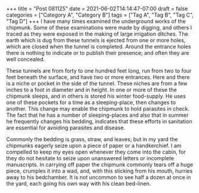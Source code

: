 +++
title = "Post 081125"
date = 2021-06-02T14:14:47-07:00
draft = false
categories = ["Category A", "Category B"]
tags = ["Tag A", "Tag B", "Tag C", "Tag D"]
+++
I have many times examined the underground works of the chipmunk. Some of these examinations were made by digging, and others I traced as they were exposed in the making of large irrigation ditches. The earth which is dug from these tunnels is ejected from one or more holes, which are closed when the tunnel is completed. Around the entrance holes there is nothing to indicate or to publish their presence; and often they are well concealed.

These tunnels are from forty to one hundred feet long, run from two to four feet beneath the surface, and have two or more entrances. Here and there is a niche or pocket in the side of the tunnel. These niches are from a few inches to a foot in diameter and in height. In one or more of these the chipmunk sleeps, and in others is stored his winter food-supply. He uses one of these pockets for a time as a sleeping-place, then changes to another. This change may enable the chipmunk to hold parasites in check. The fact that he has a number of sleeping-places and also that in summer he frequently changes his bedding, indicates that these efforts in sanitation are essential for avoiding parasites and disease.

Commonly the bedding is grass, straw, and leaves; but in my yard the chipmunks eagerly seize upon a piece of paper or a handkerchief. I am compelled to keep my eyes open whenever they come into the cabin, for they do not hesitate to seize upon unanswered letters or incomplete manuscripts. In carrying off paper the chipmunk commonly tears off a huge piece, crumples it into a wad, and, with this sticking from his mouth, hurries away to his bedchamber. It is not uncommon to see half a dozen at once in the yard, each going his own way with his clean bed-linen.
